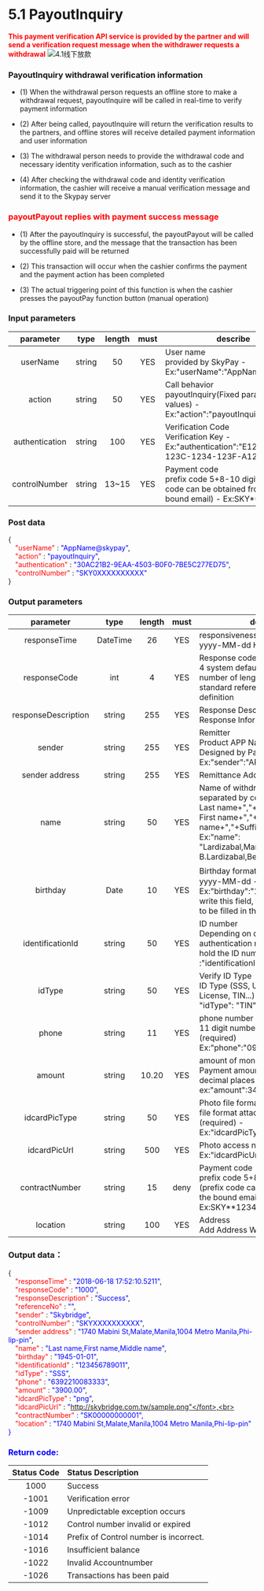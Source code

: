 # 5.1 PayoutInquiry

**<font color=red>This payment verification API service is provided by the partner and will send a verification request message when the withdrawer requests a withdrawal</font>**
![4.1线下放款](/en/public/4.1线下放款.png)

### PayoutInquiry withdrawal verification information

- (1) When the withdrawal person requests an offline store to make a withdrawal request, payoutInquire will be called in real-time to verify payment information

- (2) After being called, payoutInquire will return the verification results to the partners, and offline stores will receive detailed payment information and user information

- (3) The withdrawal person needs to provide the withdrawal code and necessary identity verification information, such as to the cashier

- (4) After checking the withdrawal code and identity verification information, the cashier will receive a manual verification message and send it to the Skypay server



### <font color=red>payoutPayout replies with payment success message</font>

- (1) After the payoutInquiry is successful, the payoutPayout will be called by the offline store, and the message that the transaction has been successfully paid will be returned

- (2) This transaction will occur when the cashier confirms the payment and the payment action has been completed

- (3) The actual triggering point of this function is when the cashier presses the payoutPay function button (manual operation)


### Input parameters

| parameter                        |    type     | length   |must|describe|
| :-------------------------: | :-----------: |:-----:|:----:|--------------------------------|   
|userName |string|50|YES|User name<br> provided by SkyPay - Ex:"userName":"AppName@skypay"|
|action|string|50|YES|Call behavior<br>payoutInquiry(Fixed parameter values) - Ex:"action":"payoutInquiry"|
|authentication   |string |100|YES|Verification Code<br>  Verification Key - Ex:"authentication":"E1234567-123C-1234-123F-A12345670"|
|controlNumber |string|13~15|YES| Payment code <br> prefix code 5+8-10 digits (prefix code can be obtained from the bound email) - Ex:SKY**12345678|

### Post data

{<br>
    <font color=red>&ensp;&ensp;"userName"</font> : <font color=blue>"AppName@skypay"</font>,<br>
    <font color=red>&ensp;&ensp;"action"</font> : <font color=blue>"payoutInquiry"</font>,<br>
    <font color=red>&ensp;&ensp;"authentication"</font> : <font color=blue>"30AC21B2-9EAA-4503-B0F0-7BE5C277ED75"</font>,<br>
    <font color=red>&ensp;&ensp;"controlNumber"</font> : <font color=blue>"SKY0XXXXXXXXXX"</font><br>
}


### Output parameters
|  parameter  |    type     | length |must | describe|
| :-----------------------------: | :-----------: |:-----:| :--:|--------------------------------|   
|responseTime  |DateTime|26|YES |responsiveness <br>  yyyy-MM-dd HH:mm:ss.SSSS|
|responseCode  |int|4|YES|Response code <br>4 system default return code, a number of length 4, <br>standard reference return code definition|
|responseDescription  |string|255|YES|Response Description Content <br> Response Information|
|sender  |string|255|YES|Remitter<br> Product APP Name (Required: Designed by Partner)<br>Ex:"sender":"APP NAME"|
|sender address|string|255|YES|Remittance Address|
|name |string |50|YES|Name of withdrawal person <br> separated by commas<br> Last name+","+<br>First name+","+Middle name+","+Suffix <br>Ex:"name":<br>"Lardizabal,Mary Annalou B.Lardizabal,Berja,|
|birthday |Date|10|YES|Birthday format：<br>yyyy-MM-dd - Ex:"birthday":"1991-10-02" -  To write this field, the parameters need to be filled in the correct format|
|identificationId  |string|50|YES|ID number <br>Depending on different authentication methods,<br>   hold the ID number - :"identificationId":"442301922000"|
|idType  |string|50|YES |Verify ID Type <br> ID Type (SSS, UMID, Driver's License, TIN...) <br>"idType": "TIN" |
|phone |string|11|YES|phone number<br>11 digit number starting with 09/08 (required) <br> Ex:"phone":"09270348095"|
|amount |string|10.20|YES|amount of money <br>Payment amount supports two decimal places (required) -  ex:"amount":3400.00|
|idcardPicType |string|50|YES|Photo file format <br>file format attachment file name (required) - Ex:"idcardPicType":"jpg"|
|idcardPicUrl |string |500|YES|Photo access network address<br> Ex:"idcardPicUrl":"https://12334"|
|contractNumber  |string|15|deny|Payment code <br> prefix code 5+8-10 digits<br> (prefix code can be obtained from the bound email) - Ex:SKY**12345678|
|location  |string |100|YES|Address<br> Add Address Withdrawal Address|

### Output data：

{<br>
    <font color=red>&ensp;&ensp;"responseTime"</font> : <font color=blue>"2018-06-18 17:52:10.5211"</font>,<br>
    <font color=red>&ensp;&ensp;"responseCode"</font> : <font color=blue>"1000"</font>,<br>
    <font color=red>&ensp;&ensp;"responseDescription"</font> : <font color=blue>"Success"</font>,<br>
    <font color=red>&ensp;&ensp;"referenceNo"</font> : <font color=blue>""</font>,<br>
    <font color=red>&ensp;&ensp;"sender"</font> : <font color=blue>"Skybridge"</font>,<br>
    <font color=red>&ensp;&ensp;"controlNumber"</font> : <font color=blue>"SKYXXXXXXXXXX"</font>,<br>
    <font color=red>&ensp;&ensp;"sender  address"</font> : <font color=blue>"1740 Mabini St,Malate,Manila,1004 Metro Manila,Phi-lip-pin"</font>,<br>
    <font color=red>&ensp;&ensp;"name"</font> : <font color=blue>"Last name,First name,Middle name"</font>,<br>
    <font color=red>&ensp;&ensp;"birthday"</font> : <font color=blue>"1945-01-01"</font>,<br>
    <font color=red>&ensp;&ensp;"identificationId"</font> : <font color=blue>"123456789011"</font>,<br>
    <font color=red>&ensp;&ensp;"idType"</font> : <font color=blue>"SSS"</font>,<br>
    <font color=red>&ensp;&ensp;"phone"</font> : <font color=blue>"6392210083333"</font>,<br>
    <font color=red>&ensp;&ensp;"amount"</font> : <font color=blue>"3900.00"</font>,<br>
    <font color=red>&ensp;&ensp;"idcardPicType"</font> : <font color=blue>"png"</font>,<br>
    <font color=red>&ensp;&ensp;"idcardPicUrl"</font> : <font color=blue>"http://skybridge.com.tw/sample.png"</font>,<br>
    <font color=red>&ensp;&ensp;"contractNumber"</font> : <font color=blue>"SK00000000001"</font>,<br>
    <font color=red>&ensp;&ensp;"location"</font> : <font color=blue>"1740 Mabini St,Malate,Manila,1004 Metro Manila,Phi-lip-pin"</font><br>
}

### Return code:

| Status Code                        |   Status Description    | 
| :-------------------------: | :----------- |
|1000 |Success|
|-1001|Verification error|
|-1009|Unpredictable exception occurs|
|-1012|Control number invalid or expired|
|-1014|Prefix of Control number is incorrect.|
|-1016|Insufficient balance|
|-1022|Invalid Accountnumber|
|-1026|Transactions has been paid|
